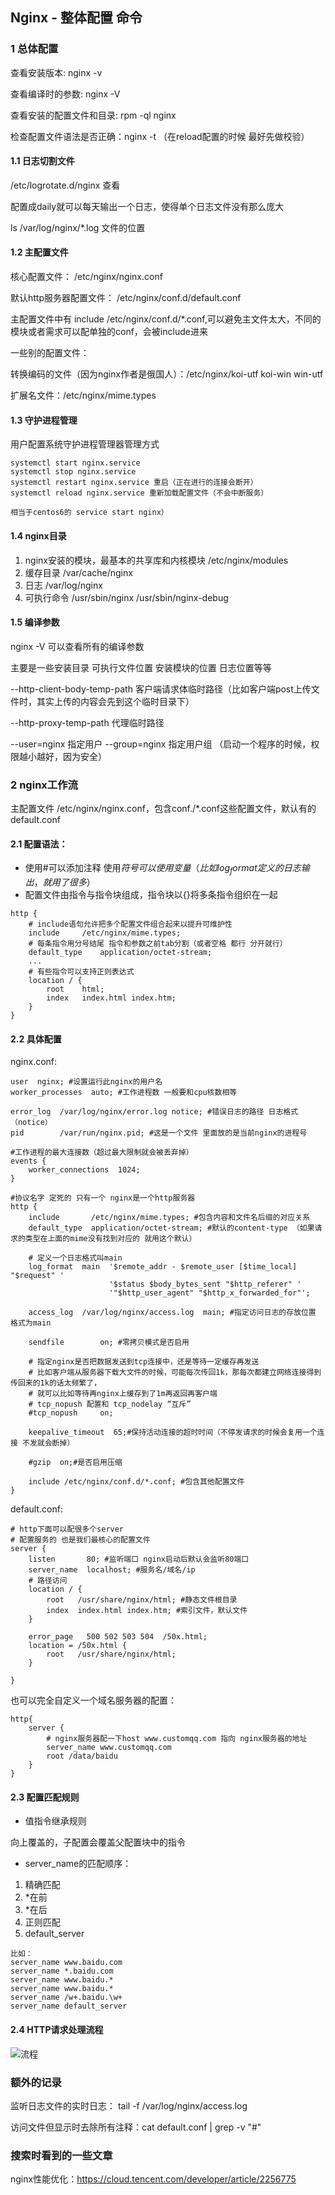 ## Nginx - 整体配置 命令

### 1 总体配置

查看安装版本: nginx -v

查看编译时的参数: nginx -V

查看安装的配置文件和目录: rpm -ql nginx

检查配置文件语法是否正确：nginx -t （在reload配置的时候 最好先做校验）

#### 1.1 日志切割文件

/etc/logrotate.d/nginx 查看

配置成daily就可以每天输出一个日志，使得单个日志文件没有那么庞大

ls /var/log/nginx/*.log 文件的位置

#### 1.2 主配置文件

核心配置文件： /etc/nginx/nginx.conf

默认http服务器配置文件： /etc/nginx/conf.d/default.conf

主配置文件中有 include /etc/nginx/conf.d/*.conf,可以避免主文件太大，不同的模块或者需求可以配单独的conf，会被include进来

一些别的配置文件：

转换编码的文件（因为nginx作者是俄国人）：/etc/nginx/koi-utf koi-win win-utf

扩展名文件：/etc/nginx/mime.types

#### 1.3 守护进程管理

用户配置系统守护进程管理器管理方式

```
systemctl start nginx.service
systemctl stop nginx.service
systemctl restart nginx.service 重启（正在进行的连接会断开）
systemctl reload nginx.service 重新加载配置文件（不会中断服务）

相当于centos6的 service start nginx）
```

#### 1.4 nginx目录

1. nginx安装的模块，最基本的共享库和内核模块 /etc/nginx/modules
2. 缓存目录 /var/cache/nginx
3. 日志 /var/log/nginx
4. 可执行命令 /usr/sbin/nginx /usr/sbin/nginx-debug

#### 1.5 编译参数

nginx -V 可以查看所有的编译参数

主要是一些安装目录 可执行文件位置 安装模块的位置 日志位置等等

--http-client-body-temp-path 客户端请求体临时路径（比如客户端post上传文件时，其实上传的内容会先到这个临时目录下）

--http-proxy-temp-path 代理临时路径

--user=nginx 指定用户 --group=nginx 指定用户组 （启动一个程序的时候，权限越小越好，因为安全）

### 2 nginx工作流

主配置文件 /etc/nginx/nginx.conf，包含conf./*.conf这些配置文件，默认有的default.conf

#### 2.1 配置语法：

- 使用#可以添加注释 使用$符号可以使用变量（比如log_format定义的日志输出，就用了很多$）
- 配置文件由指令与指令块组成，指令块以{}将多条指令组织在一起

```
http {
    # include语句允许把多个配置文件组合起来以提升可维护性
    include     /etc/nginx/mime.types;
    # 每条指令用分号结尾 指令和参数之前tab分割（或者空格 都行 分开就行）
    default_type    application/octet-stream;
    ...
    # 有些指令可以支持正则表达式
    location / {
        root    html;
        index   index.html index.htm;
    }
}

```

#### 2.2 具体配置

nginx.conf:

```
user  nginx; #设置运行此nginx的用户名
worker_processes  auto; #工作进程数 一般要和cpu核数相等

error_log  /var/log/nginx/error.log notice; #错误日志的路径 日志格式（notice）
pid        /var/run/nginx.pid; #这是一个文件 里面放的是当前nginx的进程号

#工作进程的最大连接数（超过最大限制就会被丢弃掉）
events {
    worker_connections  1024; 
}

#协议名字 定死的 只有一个 nginx是一个http服务器
http {
    include       /etc/nginx/mime.types; #包含内容和文件名后缀的对应关系
    default_type  application/octet-stream; #默认的content-type （如果请求的类型在上面的mime没有找到对应的 就用这个默认）

    # 定义一个日志格式叫main
    log_format  main  '$remote_addr - $remote_user [$time_local] "$request" '
                      '$status $body_bytes_sent "$http_referer" '
                      '"$http_user_agent" "$http_x_forwarded_for"';

    access_log  /var/log/nginx/access.log  main; #指定访问日志的存放位置 格式为main

    sendfile        on; #零拷贝模式是否启用
    
    # 指定nginx是否把数据发送到tcp连接中，还是等待一定缓存再发送
    # 比如客户端从服务器下载大文件的时候，可能每次传回1k，那每次都建立网络连接得到传回来的1k的话太频繁了，
    # 就可以比如等待再nginx上缓存到了1m再返回再客户端
    # tcp_nopush 配置和 tcp_nodelay “互斥”
    #tcp_nopush     on;

    keepalive_timeout  65;#保持活动连接的超时时间（不停发请求的时候会复用一个连接 不发就会断掉）

    #gzip  on;#是否启用压缩

    include /etc/nginx/conf.d/*.conf; #包含其他配置文件
}

```

default.conf:

```
# http下面可以配很多个server
# 配置服务的 也是我们最核心的配置文件
server {
    listen       80; #监听端口 nginx启动后默认会监听80端口
    server_name  localhost; #服务名/域名/ip
    # 路径访问
    location / {
        root   /usr/share/nginx/html; #静态文件根目录
        index  index.html index.htm; #索引文件，默认文件
    }

    error_page   500 502 503 504  /50x.html;
    location = /50x.html {
        root   /usr/share/nginx/html;
    }

}
```

也可以完全自定义一个域名服务器的配置：

```
http{
    server {
        # nginx服务器配一下host www.customqq.com 指向 nginx服务器的地址
        server_name www.customqq.com
        root /data/baidu
    }
}
```

#### 2.3 配置匹配规则

- 值指令继承规则

向上覆盖的，子配置会覆盖父配置块中的指令

- server_name的匹配顺序：

1. 精确匹配
2. *在前
3. *在后
4. 正则匹配
5. default_server

```
比如：
server_name www.baidu.com
server_name *.baidu.com
server_name www.baidu.*
server_name www.baidu.*
server_name /w+.baidu.\w+
server_name default_server
```

#### 2.4 HTTP请求处理流程

![流程](./img/nginx2.png)

### 额外的记录

监听日志文件的实时日志： tail -f /var/log/nginx/access.log

访问文件但显示时去除所有注释：cat default.conf | grep -v "#"

### 搜索时看到的一些文章

nginx性能优化：https://cloud.tencent.com/developer/article/2256775



